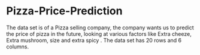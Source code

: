 # Pizza-Price-Prediction
The data set is of a Pizza selling company, the company wants us to predict the price of pizza in the future, looking at various factors like     Extra cheeze, Extra mushroom, size and extra spicy . The data set has 20 rows and  6 columns.

